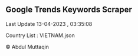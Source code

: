 

## Google Trends Keywords Scraper 
 
Last Update 13-04-2023 , 03:35:08

Country List :
VIETNAM.json



© Abdul Muttaqin 

